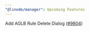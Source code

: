 ```yaml
---
"@linode/manager": Upcoming Features
---
```


Add AGLB Rule Delete Dialog ([#9804](https://github.com/linode/manager/pull/9804))

